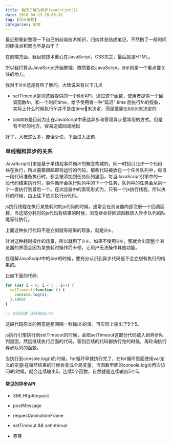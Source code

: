 ```yaml
---
title: 我所了解的异步JavaScript(1)
date: 2018-04-23 20:00:33
tag: [异步编程]
categories: 前端
---
```


最近想重新整理一下自己的前端技术知识，归纳并总结成笔记，不然搬了一段时间的砖没点积累岂不是白干？
<!-- more -->

在前端方面，我目前技术重心在JavaScript，CSS次之，最后就是HTML。

所以我打算从JavaScript开始整理，既然要说JavaScript，`异步`则是一个重点要关注的地方。

我对于`异步`还是有所了解的，大致说来有以下几点

+ setTimeout是浏览器提供的一个`异步`API，通过这个函数，使用者提供一个回调函数fn，和一个时间time，给予使用者一种“延迟” time 后执行fn的假象，实际上什么时候执行fn并不是由time来决定，而是要靠`任务队列`来决定的

+ `回调函数`是目前为止在JavaScript中表达异步和管理异步最常用的方式。但是有不好的地方，容易造成回调地狱

好了，大概这么多，废话少说，下面进入正题.

### 单线程和异步的关系

JavaScript引擎是基于单线程事件循环的概念构建的，同一时刻只允许一个代码块在执行，所以需要跟踪即将运行的代码，那些代码被放在一个任务队列中，每当一段代码准备执行时，都会被添加到任务队列里面，每当JavaScript引擎中的一段代码结束执行时，事件循环会执行队列中的下一个任务，队列中的任务会从第一个一直执行到最后一个。在浏览器中的表现形式为，只有一个js执行线程，所以执行的时候，由上往下依次执行js代码。

js执行线程在执行某些耗时的js代码的时候，通常会在浏览器内部注册一个回调函数，当这部分耗时的js代码有结果的时候，浏览器会将回调函数放入异步队列的队尾等待执行。

上面这种执行代码不是立刻就有结果的现象，就是`异步`。

针对这种耗时操作的场景，所以就用了`异步`。如果不使用`异步`，那就会出现整个浏览器的界面会因为某些耗时操作而卡顿，让用户无法操作其他功能。

在理解JavaScript中的`异步`的时候，要充分认识到异步代码是不会立刻有执行的结果的。

比如下面的代码:

```js
for (var i = 0; i < 5 ; i++) {
  setTimeout(function () {
    console.log(i);
  },1000)
}

// 实际结果 连续输出5个5
```
这段代码原本的用意是想间隔一秒输出i的值，可实际上输出了5个5。

js执行引擎执行到setTimeout的时候，会把setTimeout这部分代码放入到异步队列里面，然后继续执行后面的代码，等到后续的代码都执行完的时候，再轮询执行异步队列的函数。

当执行到console.log(i)的时候，for循环早就执行完了，在for循环里面使用var定义的变量i在循环结束的时候会变成全局变量，当函数里面的console.log(i)再次访问i的时候，就会连续输出5。连续5个函数，自然就是连续输出5个5。

#### 常见的异步API

+ XMLHttpRequest

+ postMessage

+ requestAnimationFrame

+ setTimeout && setInterval

+ 等等






